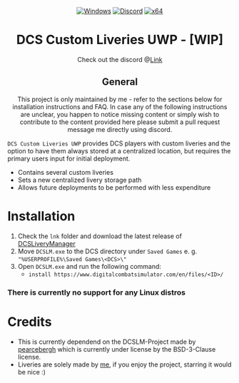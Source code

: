 <div align="center">

   [![Windows](https://img.shields.io/badge/Platform-Windows-0078d7.svg?style=plastic)](https://en.wikipedia.org/wiki/Microsoft_Windows)
   [![Discord](https://img.shields.io/discord/1148144263792701471.svg?color=7289da&label=Discord&logo=discord&logoColor=white&cacheSeconds=3600&style=plastic)](https://mee6.xyz/i/n0mgQanPM7)
   [![x64](https://img.shields.io/badge/Arch-x64-red.svg?style=plastic)](https://en.wikipedia.org/wiki/X86-64)

   # **DCS Custom Liveries UWP - [WIP]**
   Check out the discord @[Link](https://mee6.xyz/i/n0mgQanPM7)
	
   ## General
   This project is only maintained by me - refer to the sections below for installation instructions and FAQ.
   In case any of the following instructions are unclear, you happen to notice missing content or simply wish to contribute to the content provided here please submit a pull request message me directly using discord.
   
</div>


`DCS Custom Liveries UWP` provides DCS players with custom liveries and the option to have them always stored at a centralized location, but requires the primary users input for initial deployment.
- Contains several custom liveries
- Sets a new centralized livery storage path
- Allows future deployments to be performed with less expenditure

# Installation
   1. Check the `lnk` folder and download the latest release of [DCSLiveryManager](https://github.com/pearcebergh/DCSLiveryManager)
   2. Move `DCSLM.exe` to the DCS directory under `Saved Games` e. g. `"%USERPROFILE%\Saved Games\<DCS>\"`
   3. Open `DCSLM.exe` and run the following command:
		- `install https://www.digitalcombatsimulator.com/en/files/<ID>/`

### There is currently no support for any Linux distros

# Credits
   - This is currently dependend on the DCSLM-Project made by <a href="https://github.com/pearcebergh">pearcebergh</a> which is currently under license by the BSD-3-Clause license.
   - Liveries are solely made by <a href="https://github.com/install-flatischler">me</a>, if you enjoy the project, starring it would be nice :)
